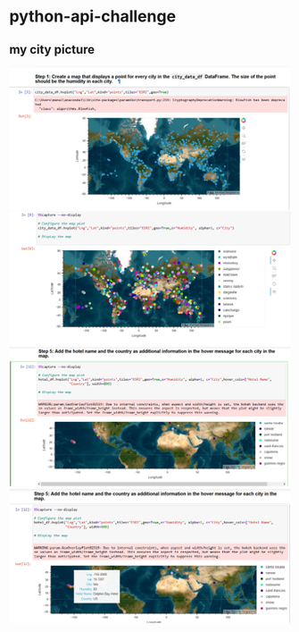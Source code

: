 # python-api-challenge   
## my city picture   
![this is my picture1](./output_data/city1.PNG)  
![this is my picture2](./output_data/city2.PNG)  
![this is my picture1](./output_data/hotel1.PNG)  
![this is my picture2](./output_data/hotel2.png)